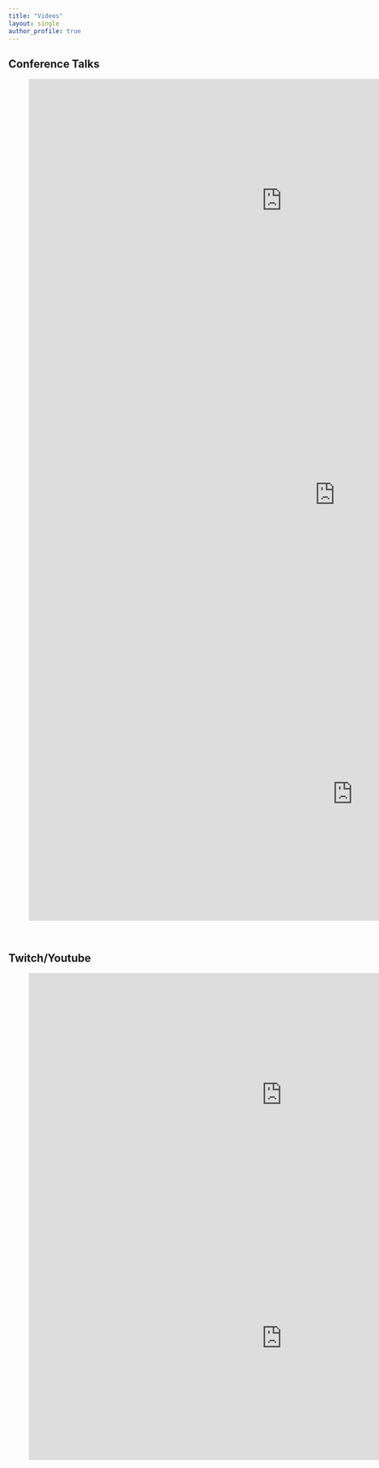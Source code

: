 ```yaml
---
title: "Videos"
layout: single
author_profile: true 
---
```


## Conference Talks

<figure class="third">
<iframe width="1000" height="480" src="https://www.youtube.com/embed/dojO4zEL9sg" frameborder="0" allow="accelerometer; autoplay; encrypted-media; gyroscope; picture-in-picture" allowfullscreen></iframe>
<iframe width="1209" height="680" src="https://www.youtube.com/embed/v120B28x9ag" frameborder="0" allow="accelerometer; autoplay; encrypted-media; gyroscope; picture-in-picture" allowfullscreen></iframe>
<br/>
<iframe width="1280" height="500" src="https://www.youtube.com/embed/8pzAoHh6X0o" frameborder="0" allow="accelerometer; autoplay; encrypted-media; gyroscope; picture-in-picture" allowfullscreen></iframe>
</figure>

<br/>

## Twitch/Youtube
<figure class="second">
<iframe width="1000" height="480" src="https://www.youtube.com/embed/y7yeKW_ifg8" frameborder="0" allow="accelerometer; autoplay; encrypted-media; gyroscope; picture-in-picture" allowfullscreen></iframe>
<iframe width="1000" height="480" src="https://www.youtube.com/embed/dNd-Qt8c_sI" frameborder="0" allow="accelerometer; autoplay; encrypted-media; gyroscope; picture-in-picture" allowfullscreen></iframe>
</figure>
